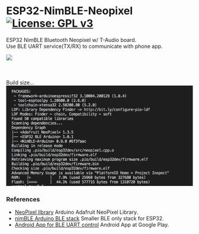 # ESP32-NimBLE-Neopixel [![License: GPL v3](https://img.shields.io/badge/License-GPLv3-blue.svg)](https://www.gnu.org/licenses/gpl-3.0)<br>
ESP32 NimBLE Bluetooth Neopixel w/ T-Audio board.<br>
Use BLE UART service(TX/RX) to communicate with phone app.


<img src="picture/NeopixelBLE0413.gif"/> &nbsp;&nbsp;&nbsp;

<br><br>
Build size...<br>
<img src="picture/nimBLE UART build 0413.png"/> 

### References
  - [NeoPixel library](https://github.com/adafruit/Adafruit_NeoPixel) Arduino Adafruit NeoPixel Library.
  - [nimBLE Arduino BLE stack](https://github.com/h2zero/NimBLE-Arduino) Smaller BLE only stack for ESP32.
  - [Android App for BLE UART control](https://play.google.com/store/apps/details?id=com.adafruit.bluefruit.le.connect) Android App at Google Play.
